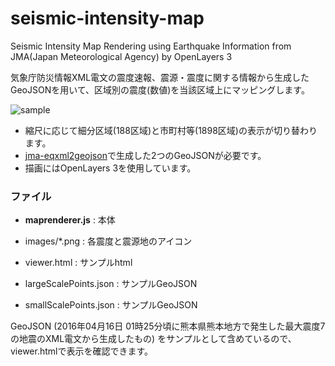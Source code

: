 seismic-intensity-map
======

Seismic Intensity Map Rendering using Earthquake Information from JMA(Japan Meteorological Agency) by OpenLayers 3

気象庁防災情報XML電文の震度速報、震源・震度に関する情報から生成したGeoJSONを用いて、区域別の震度(数値)を当該区域上にマッピングします。

![sample](http://www.quitsq.com/images/seismic-intensity-map-sample.gif)

* 縮尺に応じて細分区域(188区域)と市町村等(1898区域)の表示が切り替わります。
* [jma-eqxml2geojson](https://github.com/9SQ/jma-eqxml2geojson)で生成した2つのGeoJSONが必要です。
* 描画にはOpenLayers 3を使用しています。

### ファイル

* **maprenderer.js** : 本体
* images/*.png : 各震度と震源地のアイコン


* viewer.html : サンプルhtml
* largeScalePoints.json : サンプルGeoJSON
* smallScalePoints.json : サンプルGeoJSON

GeoJSON (2016年04月16日 01時25分頃に熊本県熊本地方で発生した最大震度7の地震のXML電文から生成したもの) をサンプルとして含めているので、viewer.htmlで表示を確認できます。